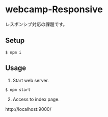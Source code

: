 # webcamp-Responsive

レスポンシブ対応の課題です。

## Setup

```shell
$ npm i
```

## Usage

1) Start web server.

```shell
$ npm start
```

2) Access to index page.

http://localhost:9000/

